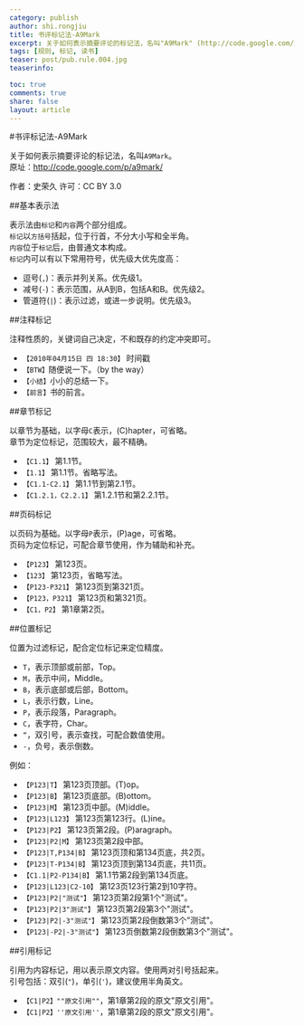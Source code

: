 ```yaml
---
category: publish
author: shi.rongjiu
title: 书评标记法-A9Mark
excerpt: 关于如何表示摘要评论的标记法，名叫"A9Mark" (http://code.google.com/p/a9mark/)
tags: [规则, 标记, 读书]
teaser: post/pub.rule.004.jpg
teaserinfo: 

toc: true
comments: true
share: false
layout: article
---
```


#书评标记法-A9Mark

关于如何表示摘要评论的标记法，名叫`A9Mark`。  
原址：http://code.google.com/p/a9mark/  

作者：史荣久  许可：CC BY 3.0  

##基本表示法

表示法由`标记`和`内容`两个部分组成。  
`标记`以`方括号`括起，位于行首，不分大小写和全半角。  
`内容`位于`标记`后，由普通文本构成。  
`标记`内可以有以下常用符号，优先级大优先度高：  

  * 逗号(`,`)：表示并列关系。优先级1。
  * 减号(`-`)：表示范围，从A到B，包括A和B。优先级2。
  * 管道符(`|`)：表示过滤，或进一步说明。优先级3。


##注释标记

注释性质的，关键词自己决定，不和既存的约定冲突即可。

  * `【2010年04月15日 四 18:30】` 时间戳
  * `【BTW】`随便说一下。（by the way）
  * `【小结】`小小的总结一下。
  * `【前言】`书的前言。 

##章节标记

以章节为基础，以字母`C`表示，(C)hapter，可省略。  
章节为定位标记，范围较大，最不精确。

  * `【C1.1】` 第1.1节。
  * `【1.1】` 第1.1节。省略写法。
  * `【C1.1-C2.1】` 第1.1节到第2.1节。
  * `【C1.2.1，C2.2.1】` 第1.2.1节和第2.2.1节。 

##页码标记

以页码为基础。以字母`P`表示，(P)age，可省略。  
页码为定位标记，可配合章节使用，作为辅助和补充。

  * `【P123】` 第123页。
  * `【123】` 第123页，省略写法。
  * `【P123-P321】` 第123页到第321页。
  * `【P123，P321】` 第123页和第321页。 
  * `【C1，P2】` 第1章第2页。 

##位置标记

位置为过滤标记，配合定位标记来定位精度。

  *  `T`，表示顶部或前部，Top。
  *  `M`，表示中间，Middle。
  *  `B`，表示底部或后部，Bottom。
  *  `L`，表示行数，Line。
  *  `P`，表示段落，Paragraph。 
  *  `C`，表字符，Char。
  *  `“`，双引号，表示查找，可配合数值使用。
  *  `-`，负号，表示倒数。

例如：

  * `【P123|T】` 第123页顶部。(T)op。
  * `【P123|B】` 第123页底部。(B)ottom。
  * `【P123|M】` 第123页中部。(M)iddle。
  * `【P123|L123】` 第123页第123行。(L)ine。
  * `【P123|P2】` 第123页第2段。(P)aragraph。
  * `【P123|P2|M】` 第123页第2段中部。
  * `【P123|T,P134|B】` 第123页顶和第134页底，共2页。
  * `【P123|T-P134|B】` 第123页顶到第134页底，共11页。
  * `【C1.1|P2-P134|B】` 第1.1节第2段到第134页底。 
  * `【P123|L123|C2-10】` 第123页123行第2到10字符。
  * `【P123|P2|"测试"】` 第123页第2段第1个"测试"。
  * `【P123|P2|3"测试"】` 第123页第2段第3个"测试"。
  * `【P123|P2|-3"测试"】` 第123页第2段倒数第3个"测试"。
  * `【P123|-P2|-3"测试"】` 第123页倒数第2段倒数第3个"测试"。

##引用标记

引用为内容标记，用以表示原文内容。使用两对引号括起来。  
引号包括：双引(`"`)，单引(`'`)，建议使用半角英文。 

  * `【C1|P2】""原文引用""`，第1章第2段的原文"原文引用"。  
  * `【C1|P2】''原文引用''`，第1章第2段的原文"原文引用"。  


